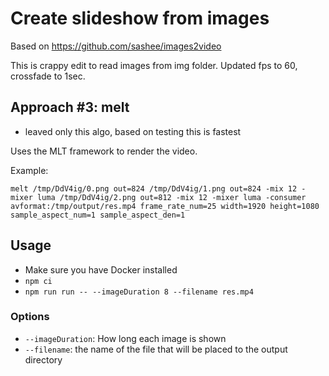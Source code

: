 # Create slideshow from images
Based on https://github.com/sashee/images2video

This is crappy edit to read images from img folder.
Updated fps to 60, crossfade to 1sec.

## Approach #3: melt 
- leaved only this algo, based on testing this is fastest

Uses the MLT framework to render the video.

Example:

```
melt /tmp/DdV4ig/0.png out=824 /tmp/DdV4ig/1.png out=824 -mix 12 -mixer luma /tmp/DdV4ig/2.png out=812 -mix 12 -mixer luma -consumer avformat:/tmp/output/res.mp4 frame_rate_num=25 width=1920 height=1080 sample_aspect_num=1 sample_aspect_den=1
```

## Usage

* Make sure you have Docker installed
* ```npm ci```
* ```npm run run -- --imageDuration 8 --filename res.mp4```

### Options

* ```--imageDuration```: How long each image is shown
* ```--filename```: the name of the file that will be placed to the output directory
